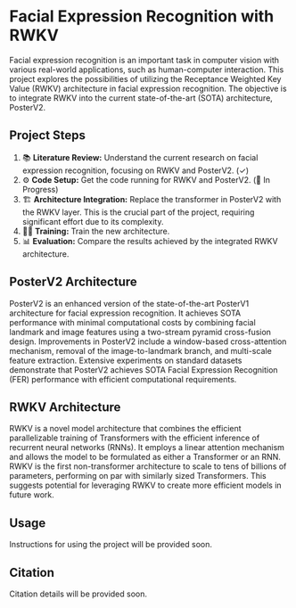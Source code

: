 # Facial Expression Recognition with RWKV

Facial expression recognition is an important task in computer vision with various real-world applications, such as human-computer interaction. This project explores the possibilities of utilizing the Receptance Weighted Key Value (RWKV) architecture in facial expression recognition. The objective is to integrate RWKV into the current state-of-the-art (SOTA) architecture, PosterV2.

## Project Steps
1. 📚 **Literature Review:** Understand the current research on facial expression recognition, focusing on RWKV and PosterV2. (✓)
2. ⚙️ **Code Setup:** Get the code running for RWKV and PosterV2. (🔄 In Progress)
3. 🏗️ **Architecture Integration:** Replace the transformer in PosterV2 with the RWKV layer. This is the crucial part of the project, requiring significant effort due to its complexity.
4. 🏋️‍♂️ **Training:** Train the new architecture.
5. 📊 **Evaluation:** Compare the results achieved by the integrated RWKV architecture.

## PosterV2 Architecture
PosterV2 is an enhanced version of the state-of-the-art PosterV1 architecture for facial expression recognition. It achieves SOTA performance with minimal computational costs by combining facial landmark and image features using a two-stream pyramid cross-fusion design. Improvements in PosterV2 include a window-based cross-attention mechanism, removal of the image-to-landmark branch, and multi-scale feature extraction. Extensive experiments on standard datasets demonstrate that PosterV2 achieves SOTA Facial Expression Recognition (FER) performance with efficient computational requirements.

## RWKV Architecture
RWKV is a novel model architecture that combines the efficient parallelizable training of Transformers with the efficient inference of recurrent neural networks (RNNs). It employs a linear attention mechanism and allows the model to be formulated as either a Transformer or an RNN. RWKV is the first non-transformer architecture to scale to tens of billions of parameters, performing on par with similarly sized Transformers. This suggests potential for leveraging RWKV to create more efficient models in future work.

## Usage
Instructions for using the project will be provided soon.

## Citation
Citation details will be provided soon.